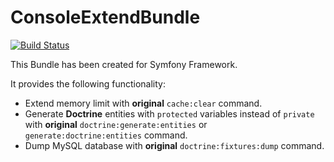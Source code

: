 # ConsoleExtendBundle

[![Build Status](https://travis-ci.org/skillberto/ConsoleExtendBundle.svg?branch=master)](https://travis-ci.org/skillberto/ConsoleExtendBundle)

This Bundle has been created for Symfony Framework.

It provides the following functionality:
* Extend memory limit with **original** `cache:clear` command.
* Generate **Doctrine** entities with `protected` variables instead of `private` with **original** `doctrine:generate:entities` or `generate:doctrine:entities` command.
* Dump MySQL database with **original** `doctrine:fixtures:dump` command.



